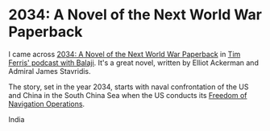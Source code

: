 # 2034: A Novel of the Next World War Paperback

I came across [2034: A Novel of the Next World War Paperback](https://amzn.to/3COzD6q) in [Tim Ferris' podcast with Balaji](http://tim.blog/b2). It's a great novel, written by Elliot Ackerman and Admiral James Stavridis.

The story, set in the year 2034, starts with naval confrontation of the US and China in the South China Sea when the US conducts its [Freedom of Navigation Operations](https://en.wikipedia.org/wiki/Freedom_of_navigation#Freedom_of_Navigation_Operations_(FONOPs)).


India